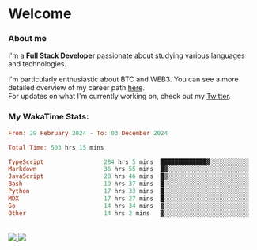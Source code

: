 # Welcome

### About me

I'm a **Full Stack Developer** passionate about studying various languages and technologies. 
</br>

I'm particularly enthusiastic about BTC and WEB3. You can see a more detailed overview of my career path [here](https://yanfer.vercel.app/).
</br>
For updates on what I'm currently working on, check out my [Twitter](https://twitter.com/yamigake).

### My WakaTime Stats:
<!--START_SECTION:waka-->

```haskell
From: 29 February 2024 - To: 03 December 2024

Total Time: 503 hrs 15 mins

TypeScript                 284 hrs 5 mins  █████████████▓░░░░░░░░░░░   54.92 %
Markdown                   36 hrs 55 mins  █▓░░░░░░░░░░░░░░░░░░░░░░░   07.14 %
JavaScript                 28 hrs 46 mins  █▒░░░░░░░░░░░░░░░░░░░░░░░   05.56 %
Bash                       19 hrs 37 mins  █░░░░░░░░░░░░░░░░░░░░░░░░   03.79 %
Python                     17 hrs 33 mins  █░░░░░░░░░░░░░░░░░░░░░░░░   03.39 %
MDX                        17 hrs 27 mins  █░░░░░░░░░░░░░░░░░░░░░░░░   03.37 %
Go                         14 hrs 34 mins  ▓░░░░░░░░░░░░░░░░░░░░░░░░   02.82 %
Other                      14 hrs 2 mins   ▓░░░░░░░░░░░░░░░░░░░░░░░░   02.71 %
```

<!--END_SECTION:waka-->

<div style="display: inline_block"><br>
  <a style="border-radius:10px;" href="https://www.linkedin.com/in/yan-fernandes-55a81a201/" target="_blank"><img src="https://skillicons.dev/icons?i=linkedin" target="_blank"</a> 
  <a style="border-radius:10px;" href = "mailto:yanfernandes404@gmail.com"><img src="https://skillicons.dev/icons?i=gmail" target="_blank"></a>
</div>

